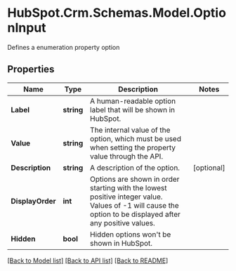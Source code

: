 # HubSpot.Crm.Schemas.Model.OptionInput
Defines a enumeration property option

## Properties

Name | Type | Description | Notes
------------ | ------------- | ------------- | -------------
**Label** | **string** | A human-readable option label that will be shown in HubSpot. | 
**Value** | **string** | The internal value of the option, which must be used when setting the property value through the API. | 
**Description** | **string** | A description of the option. | [optional] 
**DisplayOrder** | **int** | Options are shown in order starting with the lowest positive integer value. Values of -1 will cause the option to be displayed after any positive values. | 
**Hidden** | **bool** | Hidden options won&#39;t be shown in HubSpot. | 

[[Back to Model list]](../README.md#documentation-for-models) [[Back to API list]](../README.md#documentation-for-api-endpoints) [[Back to README]](../README.md)

